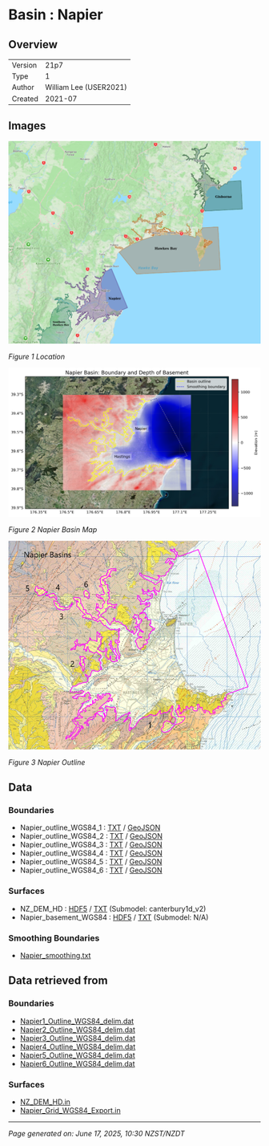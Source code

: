 # Basin : Napier

## Overview
|         |                     |
|---------|---------------------|
| Version | 21p7           |
| Type    | 1        |
| Author  | William Lee (USER2021)            |
| Created | 2021-07           |


## Images
![](../images/maps/NI_mideast.png)

*Figure 1 Location*

![](../images/regional/Napier_basin_map.png)

*Figure 2 Napier Basin Map*

![](../images/basins/napier_outline.png)

*Figure 3 Napier Outline*


## Data
### Boundaries
- Napier_outline_WGS84_1 : [TXT](../../velocity_modelling/data/regional/Napier/Napier_outline_WGS84_1.txt) / [GeoJSON](../../velocity_modelling/data/regional/Napier/Napier_outline_WGS84_1.geojson)
- Napier_outline_WGS84_2 : [TXT](../../velocity_modelling/data/regional/Napier/Napier_outline_WGS84_2.txt) / [GeoJSON](../../velocity_modelling/data/regional/Napier/Napier_outline_WGS84_2.geojson)
- Napier_outline_WGS84_3 : [TXT](../../velocity_modelling/data/regional/Napier/Napier_outline_WGS84_3.txt) / [GeoJSON](../../velocity_modelling/data/regional/Napier/Napier_outline_WGS84_3.geojson)
- Napier_outline_WGS84_4 : [TXT](../../velocity_modelling/data/regional/Napier/Napier_outline_WGS84_4.txt) / [GeoJSON](../../velocity_modelling/data/regional/Napier/Napier_outline_WGS84_4.geojson)
- Napier_outline_WGS84_5 : [TXT](../../velocity_modelling/data/regional/Napier/Napier_outline_WGS84_5.txt) / [GeoJSON](../../velocity_modelling/data/regional/Napier/Napier_outline_WGS84_5.geojson)
- Napier_outline_WGS84_6 : [TXT](../../velocity_modelling/data/regional/Napier/Napier_outline_WGS84_6.txt) / [GeoJSON](../../velocity_modelling/data/regional/Napier/Napier_outline_WGS84_6.geojson)

### Surfaces
- NZ_DEM_HD : [HDF5](../../velocity_modelling/data/global/surface/NZ_DEM_HD.h5) / [TXT](../../velocity_modelling/data/global/surface/NZ_DEM_HD.in) (Submodel: canterbury1d_v2)
- Napier_basement_WGS84 : [HDF5](../../velocity_modelling/data/regional/Napier/Napier_basement_WGS84.h5) / [TXT](../../velocity_modelling/data/regional/Napier/Napier_basement_WGS84.in) (Submodel: N/A)

### Smoothing Boundaries
- [Napier_smoothing.txt](../../velocity_modelling/data/regional/Napier/Napier_smoothing.txt)

## Data retrieved from
### Boundaries
- [Napier1_Outline_WGS84_delim.dat](https://github.com/ucgmsim/Velocity-Model/tree/main/Data/Basins/Napier_Hawkes_Bay/v21p7/Napier1_Outline_WGS84_delim.dat)
- [Napier2_Outline_WGS84_delim.dat](https://github.com/ucgmsim/Velocity-Model/tree/main/Data/Basins/Napier_Hawkes_Bay/v21p7/Napier2_Outline_WGS84_delim.dat)
- [Napier3_Outline_WGS84_delim.dat](https://github.com/ucgmsim/Velocity-Model/tree/main/Data/Basins/Napier_Hawkes_Bay/v21p7/Napier3_Outline_WGS84_delim.dat)
- [Napier4_Outline_WGS84_delim.dat](https://github.com/ucgmsim/Velocity-Model/tree/main/Data/Basins/Napier_Hawkes_Bay/v21p7/Napier4_Outline_WGS84_delim.dat)
- [Napier5_Outline_WGS84_delim.dat](https://github.com/ucgmsim/Velocity-Model/tree/main/Data/Basins/Napier_Hawkes_Bay/v21p7/Napier5_Outline_WGS84_delim.dat)
- [Napier6_Outline_WGS84_delim.dat](https://github.com/ucgmsim/Velocity-Model/tree/main/Data/Basins/Napier_Hawkes_Bay/v21p7/Napier6_Outline_WGS84_delim.dat)

### Surfaces
- [NZ_DEM_HD.in](https://github.com/ucgmsim/Velocity-Model/tree/main/Data/DEM/NZ_DEM_HD.in)
- [Napier_Grid_WGS84_Export.in](https://github.com/ucgmsim/Velocity-Model/tree/main/Data/Basins/Napier_Hawkes_Bay/v21p7/Napier_Grid_WGS84_Export.in)

---
*Page generated on: June 17, 2025, 10:30 NZST/NZDT*

